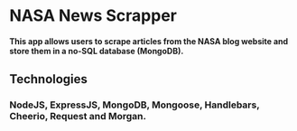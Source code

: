 # NASA News Scrapper


#### This app allows users to scrape articles from the NASA blog website and store them in a no-SQL database (MongoDB).

## Technologies
### NodeJS, ExpressJS, MongoDB, Mongoose, Handlebars, Cheerio, Request and Morgan.
